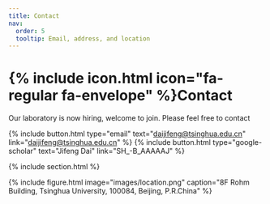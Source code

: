 ```yaml
---
title: Contact
nav:
  order: 5
  tooltip: Email, address, and location
---
```


# {% include icon.html icon="fa-regular fa-envelope" %}Contact

Our laboratory is now hiring, welcome to join. Please feel free to contact 

{%
  include button.html
  type="email"
  text="daijifeng@tsinghua.edu.cn"
  link="daijifeng@tsinghua.edu.cn"
%}
{%
  include button.html
  type="google-scholar"
  text="Jifeng Dai"
  link="SH_-B_AAAAAJ"
%}

{% include section.html %}

{% include figure.html image="images/location.png" caption="8F Rohm Building, Tsinghua University, 100084, Beijing, P.R.China" %}
